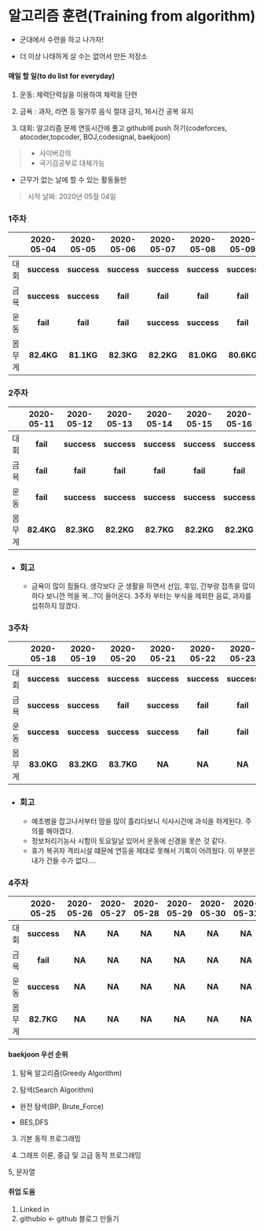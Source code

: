 # 알고리즘 훈련(Training from algorithm)

* 군대에서 수련을 하고 나가자!

* 더 이상 나태하게 살 수는 없어서 만든 저장소




#### 매일 할 일(to do list for everyday)

  1. 운동: 체력단력실을 이용하여 체력을 단련
  
  2. 금욕 : 과자, 라면 등 밀가루 음식 절대 금지, 16시간 공복 유지
  
  3. 대회: 알고리즘 문제 연등시간에 풀고 github에 push 하기(codeforces, atocoder,topcoder, BOJ,codesignal, baekjoon)
  > * 사이버강의
  > * 국기검공부로 대체가능
  * 근무가 없는 날에 할 수 있는 활동들만
  
> 시작 날짜: 2020년 05월 04일
### 1주차
||2020-05-04|2020-05-05|2020-05-06|2020-05-07|2020-05-08|2020-05-09|2020-05-10|
|---|:------:|:---:|:---:|:---:|:---:|:---:|:---:|
|대회|**success**|**success**|**success**|**success**|**success**|**success**|**success**|
|금욕|**success**|**success**|**fail**|**fail**|**fail**|**fail**|**success**|
|운동|**fail**|**fail**|**fail**|**success**|**success**|**fail**|**success**|
|몸무게|**82.4KG**|**81.1KG**|**82.3KG**|**82.2KG**|**81.0KG**|**80.6KG**|**81.7KG**|

### 2주차
||2020-05-11|2020-05-12|2020-05-13|2020-05-14|2020-05-15|2020-05-16|2020-05-17|
|---|:------:|:---:|:---:|:---:|:---:|:---:|:---:|
|대회|**fail**|**success**|**success**|**success**|**success**|**success**|**success**|
|금욕|**fail**|**fail**|**fail**|**fail**|**fail**|**fail**|**fail**|
|운동|**fail**|**success**|**success**|**success**|**success**|**success**|**success**|
|몸무게|**82.4KG**|**82.3KG**|**82.2KG**|**82.7KG**|**82.2KG**|**82.2KG**|**83.0KG**|

+ ### 회고
  - 금욕이 많이 힘들다. 생각보다 군 생활을 하면서 선임, 후임, 간부랑 접촉을 많이 하다 보니깐 먹을 복...?이 들어온다.
    3주차 부터는 부식을 제외한 음료, 과자를 섭취하지 않겠다.


### 3주차
||2020-05-18|2020-05-19|2020-05-20|2020-05-21|2020-05-22|2020-05-23|2020-05-24|
|---|:------:|:---:|:---:|:---:|:---:|:---:|:---:|
|대회|**success**|**success**|**success**|**success**|**success**|**success**|**success**|
|금욕|**success**|**success**|**fail**|**success**|**fail**|**fail**|**fail**|
|운동|**success**|**success**|**success**|**success**|**fail**|**fail**|**fail**|
|몸무게|**83.0KG**|**83.2KG**|**83.7KG**|**NA**|**NA**|**NA**|**82.4KG**|

+ ### 회고
  - 예초병을 잡고나서부터 땀을 많이 흘리다보니 식사시간에 과식을 하게된다. 주의를 해야겠다.
  - 정보처리기능사 시험이 토요일날 있어서 운동에 신경을 못쓴 것 같다.
  - 휴가 복귀자 격리시설 떄문에 연등을 제대로 못해서 기록이 어려웠다. 이 부분은 내가 건들 수가 없다....


### 4주차
||2020-05-25|2020-05-26|2020-05-27|2020-05-28|2020-05-29|2020-05-30|2020-05-31|
|---|:------:|:---:|:---:|:---:|:---:|:---:|:---:|
|대회|**success**|**NA**|**NA**|**NA**|**NA**|**NA**|**NA**|
|금욕|**fail**|**NA**|**NA**|**NA**|**NA**|**NA**|**NA**|
|운동|**success**|**NA**|**NA**|**NA**|**NA**|**NA**|**NA**|
|몸무게|**82.7KG**|**NA**|**NA**|**NA**|**NA**|**NA**|**NA**|


  

#### baekjoon 우선 순위

  1. 탐욕 알고리즘(Greedy Algorithm)

  2. 탐색(Search Algorithm)

  + 완전 탐색(BP, Brute_Force)

  + BES,DFS

  3. 기본 동적 프로그래밍

  4. 그래프 이론, 중급 및 고급 동적 프로그래밍

  5, 문자열
  
  #### 취업 도움
   1. Linked in
   2. githubio <- github 블로그 만들기

